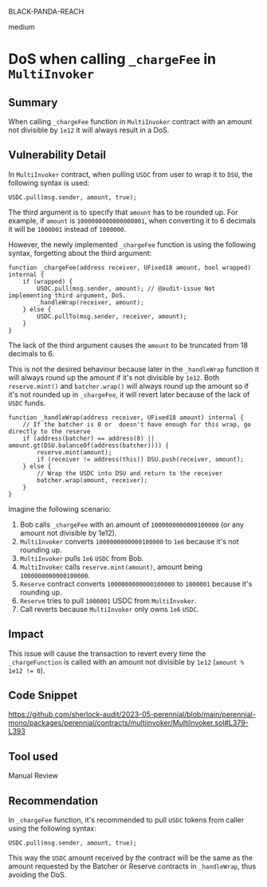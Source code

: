 BLACK-PANDA-REACH

medium

# DoS when calling `_chargeFee` in `MultiInvoker`

## Summary
When calling `_chargeFee` function in `MultiInvoker` contract with an amount not divisible by `1e12` it will always result in a DoS. 

## Vulnerability Detail
In `MultiInvoker` contract, when pulling `USDC` from user to wrap it to `DSU`, the following syntax is used:

```solidity
USDC.pull(msg.sender, amount, true);
``` 

The third argument is to specify that `amount` has to be rounded up. For example, if `amount` is `1000000000000000001`, when converting it to 6 decimals it will be `1000001` instead of `1000000`. 

However, the newly implemented `_chargeFee` function is using the following syntax, forgetting about the third argument:

```solidity
function _chargeFee(address receiver, UFixed18 amount, bool wrapped) internal {
    if (wrapped) {
        USDC.pull(msg.sender, amount); // @audit-issue Not implementing third argument, DoS. 
        _handleWrap(receiver, amount);
    } else {
        USDC.pullTo(msg.sender, receiver, amount);
    }
}
```

The lack of the third argument causes the `amount` to be truncated from 18 decimals to 6. 

This is not the desired behaviour because later in the `_handleWrap` function it will always round up the amount if it's not divisible by `1e12`. Both `reserve.mint()` and `batcher.wrap()` will always round up the amount so if it's not rounded up in `_chargeFee`, it will revert later because of the lack of `USDC` funds. 

```solidity
function _handleWrap(address receiver, UFixed18 amount) internal {
    // If the batcher is 0 or  doesn't have enough for this wrap, go directly to the reserve
    if (address(batcher) == address(0) || amount.gt(DSU.balanceOf(address(batcher)))) {
        reserve.mint(amount);
        if (receiver != address(this)) DSU.push(receiver, amount);
    } else {
        // Wrap the USDC into DSU and return to the receiver
        batcher.wrap(amount, receiver);
    }
}
```

Imagine the following scenario:

1. Bob calls `_chargeFee` with an amount of `1000000000000100000` (or any amount not divisible by 1e12).
2. `MultiInvoker` converts `1000000000000100000` to `1e6` because it's not rounding up. 
3. `MultiInvoker` pulls `1e6` `USDC` from Bob. 
4. `MultiInvoker` calls `reserve.mint(amount)`, amount being `1000000000000100000`.
5. `Reserve` contract converts `1000000000000100000` to `1000001` because it's rounding up.
6. `Reserve` tries to pull `1000001` USDC from `MultiInvoker`.
7. Call reverts because `MultiInvoker` only owns `1e6` `USDC`. 

## Impact
This issue will cause the transaction to revert every time the `_chargeFunction` is called with an amount not divisible by `1e12` (`amount % 1e12 != 0`).

## Code Snippet
https://github.com/sherlock-audit/2023-05-perennial/blob/main/perennial-mono/packages/perennial/contracts/multiinvoker/MultiInvoker.sol#L379-L393

## Tool used

Manual Review

## Recommendation
In `_chargeFee` function, it's recommended to pull `USDC` tokens from caller using the following syntax:
```solidity
USDC.pull(msg.sender, amount, true);
```

This way the `USDC` amount received by the contract will be the same as the amount requested by the Batcher or Reserve contracts in `_handleWrap`, thus avoiding the DoS. 